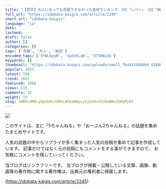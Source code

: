 ```yaml
---
title: "【苦手】大人になっても克服できなかった食材ランキング、3位「レバー」 2位「納豆」 1位「？？？？」"
full_url: "https://idobata-kaigis.com/article/2245"
short_url: "idobata-kaigis"
language: "ja"
date: 
lastmod: 
draft: false
author: []
categories: []
tags: ['克服', '大人', '納豆']
encoded_tags: ['5YWL5pyN', '5aSn5Lq6', '57SN6LGG']
keywords: []
thumbnail: "https://idobata-kaigis.com/uploads/small_7ba54316bbb9_018d9165f5.jpg"
popular: 1023
latest: 158
trend: 1657
featured: 1868
views: 515
comments: 32
weight: 19
slug: aHR0cHM6Ly9pZG9iYXRhLWthaWdpcy5jb20vYXJ0aWNsZS8yMjQ1
---
```


![](https://idobata-kaigis.com/uploads/small_7ba54316bbb9_018d9165f5.jpg)

<div><p class=''>このサイトは、主に「5ちゃんねる」や「おーぷん2ちゃんねる」の話題を集めたまとめサイトです。</p><p>人気の話題の中からリプライが多く集まった人気の投稿を集めて記事を作成しています。 記事だけではなく元の投稿にもコメントをする事ができますので、 お気軽にコメントを残していってください。</p><p class=''>当ブログはリンクフリーです。 当ブログが掲載・公開している文章、画像、動画等の著作物に関する著作権は、出典元の権利者に帰属します。</p></div>

(https://idobata-kaigis.com/article/2245)
